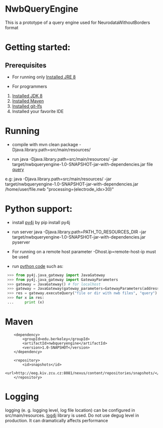 # NwbQueryEngine
This is a prototype of a query engine used for NeurodataWithoutBorders format

Getting started:
==

Prerequisites
--
- For running only [Installed JRE 8](http://www.oracle.com/technetwork/java/javase/downloads/jre8-downloads-2133155.html)

- For programmers 
1. [Installed JDK 8](http://www.oracle.com/technetwork/java/javase/downloads/jdk8-downloads-2133151.html)
2. [Installed Maven](https://maven.apache.org/download.cgi)
3. [Installed git-lfs](https://git-lfs.github.com/)
4. Installed your favorite IDE


Running
==
- compile with mvn clean package -Djava.library.path=src/main/resources/

- run java -Djava.library.path=src/main/resources/ -jar target/nwbqueryengine-1.0-SNAPSHOT-jar-with-dependencies.jar file [query](doc/queries.md)

e.g: java -Djava.library.path=src/main/resources/ -jar target/nwbqueryengine-1.0-SNAPSHOT-jar-with-dependencies.jar /home/user/file.nwb "processing=(electrode_idx>30)"

Python support:
==

- install [py4j](https://www.py4j.org/install.html) by pip install py4j
- run server java -Djava.library.path=PATH_TO_RESOURCES_DIR -jar target/nwbqueryengine-1.0-SNAPSHOT-jar-with-dependencies.jar pyserver
- For running on a remote host parameter -Dhost.ip=remote-host-ip must be used


- run [python code](doc/example.py) such as:
```python
 >>> from py4j.java_gateway import JavaGateway
 >>> from py4j.java_gateway import GatewayParameters
 >>> gateway = JavaGateway() # for localhost
 >>> gateway = JavaGateway(gateway_parameters=GatewayParameters(address='remote host ip')) # or for remote host
 >>> res = gateway.executeQuery("file or dir with nwb files", "query")
 >>> for x in res:
 ...     print (x)

```

Maven
==
        <dependency>
            <groupId>edu.berkeley</groupId>
            <artifactId>nwbqueryengine</artifactId>
            <version>1.0-SNAPSHOT</version>
        </dependency>
        
        <repository>
            <id>snapshots</id>
            <url>http://eeg.kiv.zcu.cz:8081/nexus/content/repositories/snapshots/</url>
        </repository>
        
Logging
==
logging (e. g. logging level, log file location) can be configured in src/main/resources. [log4j](https://logging.apache.org/log4j/2.x/manual/configuration.html) library is used.
Do not use degug level in production. It can dramatically affects performance
